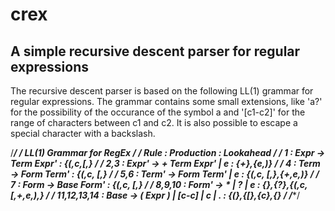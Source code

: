 # crex
## A simple recursive descent parser for regular expressions
The recursive descent parser is based on the following LL(1) grammar for regular expressions. The grammar contains some small extensions, like 'a?' for the possibility of the occurance of the symbol a and '[c1-c2]' for the range of characters between c1 and c2. It is also possible to escape a special character with a backslash.

/*******************************************************************************/
/* LL(1) Grammar for RegEx                                                     */
/* Rule        : Production                          : Lookahead               */
/* 1           : Expr  ->   Term Expr'               : {(,c,[,\}               */
/* 2,3         : Expr' -> + Term Expr' | e           : {+},{e,)}               */
/* 4           : Term  ->   Form Term'               : {(,c, [,\}              */
/* 5,6         : Term' ->   Form Term' | e           : {(,c, [,\},{+,e,)}      */
/* 7           : Form  ->   Base Form'               : {(,c, [,\}              */
/* 8,9,10      : Form' -> * | ? | e                  : {*},{?},{(,c,[,+,e,),\} */
/* 11,12,13,14 : Base  -> ( Expr ) | [c-c] | c | \.  : {(},{[},{c},{\}         */
/*******************************************************************************/
